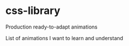 # css-library
Production ready-to-adapt animations

List of animations I want to learn and understand